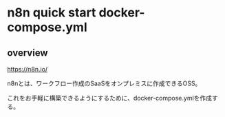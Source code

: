 # n8n quick start docker-compose.yml

## overview

https://n8n.io/

n8nとは、ワークフロー作成のSaaSをオンプレミスに作成できるOSS。

これをお手軽に構築できるようにするために、docker-compose.ymlを作成する。

